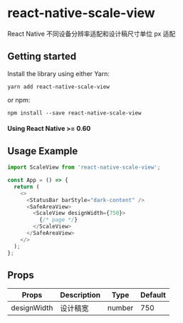# react-native-scale-view
React Native 不同设备分辨率适配和设计稿尺寸单位 px 适配

## Getting started
Install the library using either Yarn:

```
yarn add react-native-scale-view
```

or npm:

```
npm install --save react-native-scale-view
```
#### Using React Native >= 0.60

## Usage Example

```javascript
import ScaleView from 'react-native-scale-view';

const App = () => {
  return (
    <>
      <StatusBar barStyle="dark-content" />
      <SafeAreaView>
        <ScaleView designWidth={750}>
          {/* page */}
        </ScaleView>
      </SafeAreaView>
    </>
  );
};
```
## Props
| Props       | Description | Type   | Default |
| ----------- | ----------- | ------ | ------- |
| designWidth | 设计稿宽    | number | 750     |